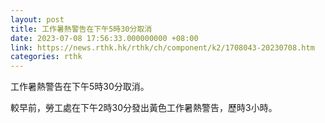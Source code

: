 ```yaml
---
layout: post
title: 工作暑熱警告在下午5時30分取消
date: 2023-07-08 17:56:33.000000000 +08:00
link: https://news.rthk.hk/rthk/ch/component/k2/1708043-20230708.htm
categories: rthk
---
```


工作暑熱警告在下午5時30分取消。

較早前，勞工處在下午2時30分發出黃色工作暑熱警告，歷時3小時。
